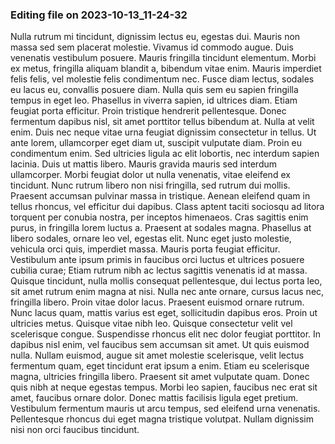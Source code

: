 

### Editing file on 2023-10-13_11-24-32

Nulla rutrum mi tincidunt, dignissim lectus eu, egestas dui. Mauris non massa sed sem placerat molestie. Vivamus id commodo augue. Duis venenatis vestibulum posuere. Mauris fringilla tincidunt elementum. Morbi ex metus, fringilla aliquam blandit a, bibendum vitae enim. Mauris imperdiet felis felis, vel molestie felis condimentum nec. Fusce diam lectus, sodales eu lacus eu, convallis posuere diam. Nulla quis sem eu sapien fringilla tempus in eget leo. Phasellus in viverra sapien, id ultrices diam. Etiam feugiat porta efficitur. Proin tristique hendrerit pellentesque. Donec fermentum dapibus nisl, sit amet porttitor tellus bibendum at. Nulla at velit enim.
Duis nec neque vitae urna feugiat dignissim consectetur in tellus. Ut ante lorem, ullamcorper eget diam ut, suscipit vulputate diam. Proin eu condimentum enim. Sed ultricies ligula ac elit lobortis, nec interdum sapien lacinia. Duis ut mattis libero. Mauris gravida mauris sed interdum ullamcorper. Morbi feugiat dolor ut nulla venenatis, vitae eleifend ex tincidunt. Nunc rutrum libero non nisi fringilla, sed rutrum dui mollis. Praesent accumsan pulvinar massa in tristique. Aenean eleifend quam in tellus rhoncus, vel efficitur dui dapibus. Class aptent taciti sociosqu ad litora torquent per conubia nostra, per inceptos himenaeos. Cras sagittis enim purus, in fringilla lorem luctus a. Praesent at sodales magna. Phasellus at libero sodales, ornare leo vel, egestas elit. Nunc eget justo molestie, vehicula orci quis, imperdiet massa.
Mauris porta feugiat efficitur. Vestibulum ante ipsum primis in faucibus orci luctus et ultrices posuere cubilia curae; Etiam rutrum nibh ac lectus sagittis venenatis id at massa. Quisque tincidunt, nulla mollis consequat pellentesque, dui lectus porta leo, sit amet rutrum enim magna at nisi. Nulla nec ante ornare, cursus lacus nec, fringilla libero. Proin vitae dolor lacus. Praesent euismod ornare rutrum. Nunc lacus quam, mattis varius est eget, sollicitudin dapibus eros. Proin ut ultricies metus. Quisque vitae nibh leo. Quisque consectetur velit vel scelerisque congue. Suspendisse rhoncus elit nec dolor feugiat porttitor.
In dapibus nisl enim, vel faucibus sem accumsan sit amet. Ut quis euismod nulla. Nullam euismod, augue sit amet molestie scelerisque, velit lectus fermentum quam, eget tincidunt erat ipsum a enim. Etiam eu scelerisque magna, ultricies fringilla libero. Praesent sit amet vulputate quam. Donec quis nibh at neque egestas tempus. Morbi leo sapien, faucibus nec erat sit amet, faucibus ornare dolor. Donec mattis facilisis ligula eget pretium. Vestibulum fermentum mauris ut arcu tempus, sed eleifend urna venenatis. Pellentesque rhoncus dui eget magna tristique volutpat. Nullam dignissim nisi non orci faucibus tincidunt.



